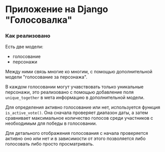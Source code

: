# Приложение на Django "Голосовалка"
### Как реализовано
Есть две модели:
- голосование
- персонажи

Между ними связь многие ко многим, с помощью дополнительной модели "голосование за персонажа".

В каждом голосовании могут учавствовать только уникальные персонажи, это реализовано с помощью добавление поля `unique_together` в мета информацию в дополнительной модели.

Для определения активно голосование или нет, используется функция `is_active_vote()`. Она сначала проверяет диапазон даты, а затем сравнивает максимальное количество голосов среди участников с необходимым для победы в голосовании.

Для детального отображения голосования с начала проверяется активно оно или нет и в зависимости от этого позволяется либо голосовать либо просто просматривать.
